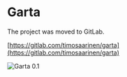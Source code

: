 # Garta 

The project was moved to GitLab.

[https://gitlab.com/timosaarinen/garta](https://gitlab.com/timosaarinen/garta)

![Garta 0.1](https://cloud.githubusercontent.com/assets/8877215/22755750/2684e262-ee4d-11e6-940d-eb54b5a9b03b.png)

